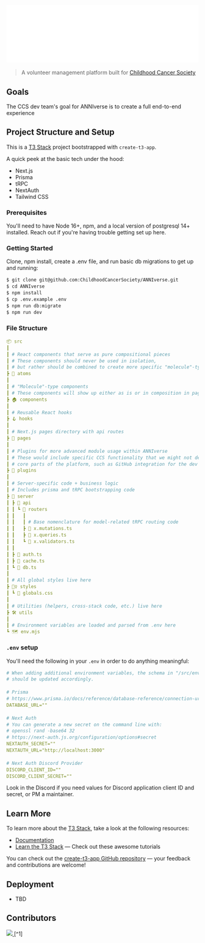 ![ANNIverse](docs/assets/anniverse-logo.svg)

> A volunteer management platform built for [Childhood Cancer Society](https://childhoodcancersociety.org)

## Goals

The CCS dev team's goal for ANNIverse is to create a full end-to-end experience

## Project Structure and Setup

This is a [T3 Stack](https://create.t3.gg/) project bootstrapped with `create-t3-app`.

A quick peek at the basic tech under the hood:

- Next.js
- Prisma
- tRPC
- NextAuth
- Tailwind CSS

### Prerequisites

You'll need to have Node 16+, npm, and a local version of postgresql 14+ installed. Reach out if you're having trouble getting set up here.

### Getting Started

Clone, npm install, create a .env file, and run basic db migrations to get up and running:

```bash
$ git clone git@github.com:ChildhoodCancerSociety/ANNIverse.git
$ cd ANNIverse
$ npm install
$ cp .env.example .env
$ npm run db:migrate
$ npm run dev
```

### File Structure

```yaml
📦 src
┃
┃ # React components that serve as pure compositional pieces
┃ # These components should never be used in isolation,
┃ # but rather should be combined to create more specific "molecule"-type components
┣ 🧱 atoms
┃
┃ # "Molecule"-type components
┃ # These components will show up either as is or in composition in pages
┣ 🏠 components
┃
┃ # Reusable React hooks
┣ 🪝 hooks
┃
┃ # Next.js pages directory with api routes
┣ 🏣 pages
┃
┃ # Plugins for more advanced module usage within ANNIverse
┃ # These would include specific CCS functionality that we might not deem
┃ # core parts of the platform, such as GitHub integration for the dev team
┣ 🔌 plugins
┃
┃ # Server-specific code + business logic
┃ # Includes prisma and tRPC bootstrapping code
┣ 👔 server
┃ ┣ 📂 api
┃ ┃ ┗ 📂 routers
┃ ┃   ┃
┃ ┃   ┃ # Base nomenclature for model-related tRPC routing code
┃ ┃   ┣ 📜 x.mutations.ts
┃ ┃   ┣ 📜 x.queries.ts
┃ ┃   ┗ 📜 x.validators.ts
┃ ┃
┃ ┣ 📜 auth.ts
┃ ┣ 📜 cache.ts
┃ ┗ 📜 db.ts
┃
┃ # All global styles live here
┣ 💇‍♀️ styles
┃ ┗ 📜 globals.css
┃
┃ # Utilities (helpers, cross-stack code, etc.) live here
┣ 🛠️ utils
┃
┃ # Environment variables are loaded and parsed from .env here
┗ 🗺️ env.mjs
```

### `.env` setup

You'll need the following in your `.env` in order to do anything meaningful:

```yaml
# When adding additional environment variables, the schema in "/src/env.mjs"
# should be updated accordingly.

# Prisma
# https://www.prisma.io/docs/reference/database-reference/connection-urls#env
DATABASE_URL=""

# Next Auth
# You can generate a new secret on the command line with:
# openssl rand -base64 32
# https://next-auth.js.org/configuration/options#secret
NEXTAUTH_SECRET=""
NEXTAUTH_URL="http://localhost:3000"

# Next Auth Discord Provider
DISCORD_CLIENT_ID=""
DISCORD_CLIENT_SECRET=""
```

Look in the Discord if you need values for Discord application client ID and secret, or PM a maintainer.

## Learn More

To learn more about the [T3 Stack](https://create.t3.gg/), take a look at the following resources:

- [Documentation](https://create.t3.gg/)
- [Learn the T3 Stack](https://create.t3.gg/en/faq#what-learning-resources-are-currently-available) — Check out these awesome tutorials

You can check out the [create-t3-app GitHub repository](https://github.com/t3-oss/create-t3-app) — your feedback and contributions are welcome!

## Deployment

- TBD

## Contributors

<a href="https://github.com/ChildhoodCancerSociety/ANNIverse/graphs/contributors">
  <img src="https://contrib.rocks/image?repo=ChildhoodCancerSociety/ANNIverse" />
</a>[^1]

[^1]: Made with [contrib.rocks](https://contrib.rocks).
